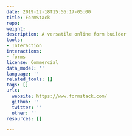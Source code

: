 ```yaml
---
date: 2019-12-18T15:56:17-05:00
title: FormStack
repo: 
weight: 
description: A versatile online form builder
tools:
- Interaction
interactions:
- forms
license: Commercial
data_model: ''
language: ''
related_tools: []
tags: []
urls:
  website: https://www.formstack.com/
  github: ''
  twitter: ''
  other: ''
resources: []

---
```

